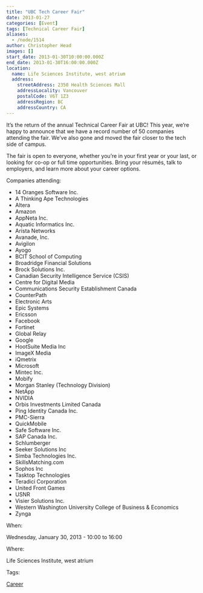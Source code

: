 ```yaml
---
title: "UBC Tech Career Fair"
date: 2013-01-27
categories: [Event]
tags: [Technical Career Fair]
aliases:
  - /node/1514
author: Christopher Head
images: []
start_date: 2013-01-30T10:00:00.000Z
end_date: 2013-01-30T16:00:00.000Z
location:
  name: Life Sciences Institute, west atrium
  address:
    streetAddress: 2350 Health Sciences Mall
    addressLocality: Vancouver
    postalCode: V6T 1Z3
    addressRegion: BC
    addressCountry: CA
---
```


It’s the return of the annual Technical Career Fair at UBC! This year, we’re happy to announce that we have a record number of 50 companies attending the fair. We’ve also gone and moved the fair closer to the tech side of campus.

The fair is open to everyone, whether you’re in your first year or your last, or looking for co-op or full time opportunities. Bring your résumés, talk to employers, and learn more about your career options.

Companies attending:

*   14 Oranges Software Inc.
*   A Thinking Ape Technologies
*   Altera
*   Amazon
*   AppNeta Inc.
*   Aquatic Informatics Inc.
*   Arista Networks
*   Avanade, Inc.
*   Avigilon
*   Ayogo
*   BCIT School of Computing
*   Broadridge Financial Solutions
*   Brock Solutions Inc.
*   Canadian Security Intelligence Service (CSIS)
*   Centre for Digital Media
*   Communications Security Establishment Canada
*   CounterPath
*   Electronic Arts
*   Epic Systems
*   Ericsson
*   Facebook
*   Fortinet
*   Global Relay
*   Google
*   HootSuite Media Inc
*   ImageX Media
*   iQmetrix
*   Microsoft
*   Mintec Inc.
*   Mobify
*   Morgan Stanley (Technology Division)
*   NetApp
*   NVIDIA
*   Orbis Investments Limited Canada
*   Ping Identity Canada Inc.
*   PMC-Sierra
*   QuickMobile
*   Safe Software Inc.
*   SAP Canada Inc.
*   Schlumberger
*   Seeker Solutions Inc
*   Simba Technologies Inc.
*   SkillsMatching.com
*   Sophos Inc
*   Tasktop Technologies
*   Teradici Corporation
*   United Front Games
*   USNR
*   Visier Solutions Inc.
*   Western Washington University College of Business & Economics
*   Zynga

When: 

Wednesday, January 30, 2013 - 10:00 to 16:00

Where: 

Life Sciences Institute, west atrium

Tags: 

[Career](/career)

